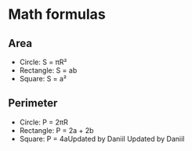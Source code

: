 # Math formulas
## Area
- Circle: S = πR²
- Rectangle: S = ab
- Square: S = a²

## Perimeter
- Circle: P = 2πR
- Rectangle: P = 2a + 2b
- Square: P = 4aU p d a t e d   b y   D a n i i l  
 U p d a t e d   b y   D a n i i l  
 